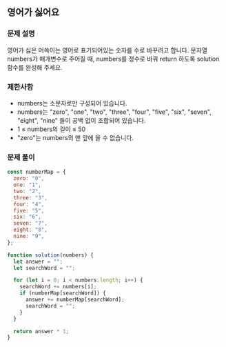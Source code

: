 ## 영어가 싫어요

### 문제 설명

영어가 싫은 머쓱이는 영어로 표기되어있는 숫자를 수로 바꾸려고 합니다. 문자열 numbers가 매개변수로 주어질 때, numbers를 정수로 바꿔 return 하도록 solution 함수를 완성해 주세요.

### 제한사항

- numbers는 소문자로만 구성되어 있습니다.
- numbers는 "zero", "one", "two", "three", "four", "five", "six", "seven", "eight", "nine" 들이 공백 없이 조합되어 있습니다.
- 1 ≤ numbers의 길이 ≤ 50
- "zero"는 numbers의 맨 앞에 올 수 없습니다.

### 문제 풀이

```js
const numberMap = {
  zero: "0",
  one: "1",
  two: "2",
  three: "3",
  four: "4",
  five: "5",
  six: "6",
  seven: "7",
  eight: "8",
  nine: "9",
};

function solution(numbers) {
  let answer = "";
  let searchWord = "";

  for (let i = 0; i < numbers.length; i++) {
    searchWord += numbers[i];
    if (numberMap[searchWord]) {
      answer += numberMap[searchWord];
      searchWord = "";
    }
  }

  return answer * 1;
}
```
